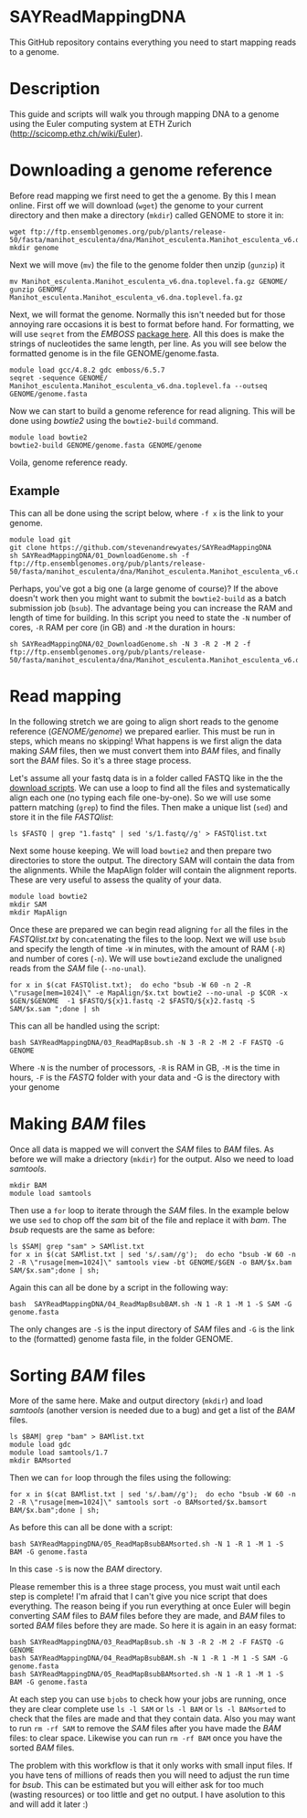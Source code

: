 # SAYReadMappingDNA
This GitHub repository contains everything you need to start mapping reads to a genome.


# Description

This guide and scripts will walk you through mapping DNA to a genome using the Euler computing system at ETH Zurich (http://scicomp.ethz.ch/wiki/Euler).

# Downloading a genome reference

Before read mapping we first need to get the a genome. By this I mean online. First off we will download (`wget`) the genome to your current directory and then make a directory (`mkdir`) called GENOME to store it in:

```
wget ftp://ftp.ensemblgenomes.org/pub/plants/release-50/fasta/manihot_esculenta/dna/Manihot_esculenta.Manihot_esculenta_v6.dna.toplevel.fa.gz
mkdir genome
```

Next we will move (`mv`) the file to the genome folder then unzip (`gunzip`) it

```
mv Manihot_esculenta.Manihot_esculenta_v6.dna.toplevel.fa.gz GENOME/
gunzip GENOME/ Manihot_esculenta.Manihot_esculenta_v6.dna.toplevel.fa.gz
```

Next, we will format the genome. Normally this isn't needed but for those annoying rare occasions it is best to format before hand. For formatting, we will use `seqret` from the *EMBOSS* [package here](http://emboss.bioinformatics.nl/cgi-bin/emboss/help/seqret). All this does is make the strings of nucleotides the same length, per line. As you will see below the formatted genome is in the file GENOME/genome.fasta.

```
module load gcc/4.8.2 gdc emboss/6.5.7
seqret -sequence GENOME/ Manihot_esculenta.Manihot_esculenta_v6.dna.toplevel.fa --outseq GENOME/genome.fasta
```

Now we can start to build a genome reference for read aligning. This will be done using *bowtie2* using the `bowtie2-build` command.

```
module load bowtie2
bowtie2-build GENOME/genome.fasta GENOME/genome
```

Voila, genome reference ready.


## Example
This can all be done using the script below, where `-f x` is the link to your genome.

```
module load git
git clone https://github.com/stevenandrewyates/SAYReadMappingDNA
sh SAYReadMappingDNA/01_DownloadGenome.sh -f ftp://ftp.ensemblgenomes.org/pub/plants/release-50/fasta/manihot_esculenta/dna/Manihot_esculenta.Manihot_esculenta_v6.dna.toplevel.fa.gz
```

Perhaps, you've got a big one (a large genome of course)? If the above doesn't work then you might want to submit the `bowtie2-build` as a batch submission job (`bsub`). The advantage being you can increase the RAM and length of time for building. In this script you need to state the `-N` number of cores, `-R` RAM per core (in GB) and  `-M` the duration in hours:

```
sh SAYReadMappingDNA/02_DownloadGenome.sh -N 3 -R 2 -M 2 -f ftp://ftp.ensemblgenomes.org/pub/plants/release-50/fasta/manihot_esculenta/dna/Manihot_esculenta.Manihot_esculenta_v6.dna.toplevel.fa.gz
```
# Read mapping

In  the following stretch we are going to align short reads to the genome reference (*GENOME/genome*) we prepared earlier. This must be run in steps, which means no skipping! What happens is we first align the data making *SAM* files, then we must convert them into *BAM* files, and finally sort the *BAM* files. So it's a three stage process.

Let's assume all your fastq data is in a folder called FASTQ like in the the [download scripts](https://github.com/stevenandrewyates/SAYEulerDataManagement/). We can use a loop to find all the files and systematically align each one (no typing each file one-by-one). So we will use some pattern matching (`grep`) to find the files. Then make a unique list (`sed`) and store it in the file *FASTQlist*:

```
ls $FASTQ | grep "1.fastq" | sed 's/1.fastq//g' > FASTQlist.txt
```

Next some house keeping. We will load `bowtie2` and then prepare two directories to store the output. The directory SAM will contain the data from the alignments. While the MapAlign folder will contain the alignment reports. These are very useful to assess the quality of your data.

```
module load bowtie2
mkdir SAM
mkdir MapAlign
```

Once these are prepared we  can begin read aligning `for` all the files in the *FASTQlist.txt* by con`cat`enating the files to the loop. Next we will use `bsub` and specify the length of time `-W` in minutes, with the amount of RAM (`-R`) and number of cores (`-n`). We will use `bowtie2`and exclude the unaligned reads from the *SAM* file (`--no-unal`).

```
for x in $(cat FASTQlist.txt);  do echo "bsub -W 60 -n 2 -R \"rusage[mem=1024]\" -e MapAlign/$x.txt bowtie2 --no-unal -p $COR -x  $GEN/$GENOME  -1 $FASTQ/${x}1.fastq -2 $FASTQ/${x}2.fastq -S SAM/$x.sam ";done | sh
```
This can all be handled using the script:

```
bash SAYReadMappingDNA/03_ReadMapBsub.sh -N 3 -R 2 -M 2 -F FASTQ -G GENOME
```

Where `-N` is the number of processors, `-R` is RAM in GB, `-M` is the time in hours, `-F` is the *FASTQ* folder with your data and -G is the directory with your genome 

# Making *BAM* files

Once all data is mapped we will convert the *SAM* files to *BAM* files. As before we will make a driectory (`mkdir`) for the output. Also we need to load *samtools*.

```
mkdir BAM
module load samtools
```

Then use a `for` loop to iterate through the *SAM* files. In the example below we use `sed` to chop off the *sam* bit of the file and replace it with *bam*. The *bsub* requests are the same as before:

```
ls $SAM| grep "sam" > SAMlist.txt
for x in $(cat SAMlist.txt | sed 's/.sam//g');  do echo "bsub -W 60 -n 2 -R \"rusage[mem=1024]\" samtools view -bt GENOME/$GEN -o BAM/$x.bam SAM/$x.sam";done | sh;
```

Again this can all be done by a script in the following way:

```
bash  SAYReadMappingDNA/04_ReadMapBsubBAM.sh -N 1 -R 1 -M 1 -S SAM -G genome.fasta
```

The only changes are `-S` is the input directory of *SAM* files and `-G` is the link to the (formatted) genome fasta file, in the folder GENOME. 


# Sorting *BAM* files

More of the same here. Make and output directory (`mkdir`) and load *samtools* (another version is needed due to a bug) and get a list of the *BAM* files.

```
ls $BAM| grep "bam" > BAMlist.txt
module load gdc
module load samtools/1.7
mkdir BAMsorted
```

Then we can `for` loop through the files using the following:

```
for x in $(cat BAMlist.txt | sed 's/.bam//g');  do echo "bsub -W 60 -n 2 -R \"rusage[mem=1024]\" samtools sort -o BAMsorted/$x.bamsort BAM/$x.bam";done | sh;
```

As before this can all be done with a script:

```
bash SAYReadMappingDNA/05_ReadMapBsubBAMsorted.sh -N 1 -R 1 -M 1 -S BAM -G genome.fasta
```

In this case `-S` is now the *BAM* directory.


Please remember this is a three stage process, you must wait until each step is complete! I'm afraid that I can't give you nice script that does everything. The reason being if you run everything at once Euler will begin converting *SAM* files to *BAM* files before they are made, and *BAM* files to sorted *BAM* files before they are made. So here it is again in an easy format:


```
bash SAYReadMappingDNA/03_ReadMapBsub.sh -N 3 -R 2 -M 2 -F FASTQ -G GENOME
bash SAYReadMappingDNA/04_ReadMapBsubBAM.sh -N 1 -R 1 -M 1 -S SAM -G genome.fasta
bash SAYReadMappingDNA/05_ReadMapBsubBAMsorted.sh -N 1 -R 1 -M 1 -S BAM -G genome.fasta
```

At each step you can use `bjobs` to check how your jobs are running, once they are clear complete use `ls -l SAM` or `ls -l BAM` or `ls -l BAMsorted` to check that the files are made and that they contain data. Also you may want to run `rm -rf SAM` to remove the *SAM* files after you have made the *BAM* files: to clear space. Likewise you can run `rm -rf BAM` once you have the sorted *BAM* files.

The problem with this workflow is that it only works with small input files. If you have tens of millions of reads then you will need to adjust the run time for *bsub*. This can be estimated but you will either ask for too much (wasting resources) or too little and get no output. I have  asolution to this and will add it later :)


